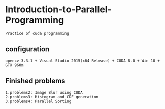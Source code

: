 # Introduction-to-Parallel-Programming
    Practice of cuda programming
    
## configuration
    opencv 3.3.1 + Visual Studio 2015(x64 Release) + CUDA 8.0 + Win 10 + GTX 960m
 
## Finished problems
    1.problems2: Image Blur using CUDA 
    2.problems3: Histogram and CDF generation
    3.problems4: Parallel Sorting
